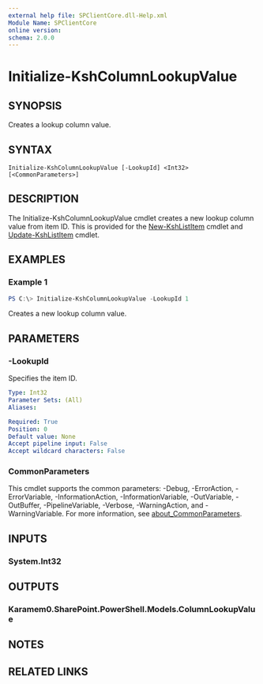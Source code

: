 ```yaml
---
external help file: SPClientCore.dll-Help.xml
Module Name: SPClientCore
online version:
schema: 2.0.0
---
```


# Initialize-KshColumnLookupValue

## SYNOPSIS
Creates a lookup column value.

## SYNTAX

```
Initialize-KshColumnLookupValue [-LookupId] <Int32> [<CommonParameters>]
```

## DESCRIPTION
The Initialize-KshColumnLookupValue cmdlet creates a new lookup column value from item ID.
This is provided for the [New-KshListItem](New-KshListItem.md) cmdlet and [Update-KshListItem](Update-KshListItem.md) cmdlet.

## EXAMPLES

### Example 1
```powershell
PS C:\> Initialize-KshColumnLookupValue -LookupId 1
```

Creates a new lookup column value.

## PARAMETERS

### -LookupId
Specifies the item ID.

```yaml
Type: Int32
Parameter Sets: (All)
Aliases:

Required: True
Position: 0
Default value: None
Accept pipeline input: False
Accept wildcard characters: False
```

### CommonParameters
This cmdlet supports the common parameters: -Debug, -ErrorAction, -ErrorVariable, -InformationAction, -InformationVariable, -OutVariable, -OutBuffer, -PipelineVariable, -Verbose, -WarningAction, and -WarningVariable. For more information, see [about_CommonParameters](http://go.microsoft.com/fwlink/?LinkID=113216).

## INPUTS

### System.Int32

## OUTPUTS

### Karamem0.SharePoint.PowerShell.Models.ColumnLookupValue

## NOTES

## RELATED LINKS
